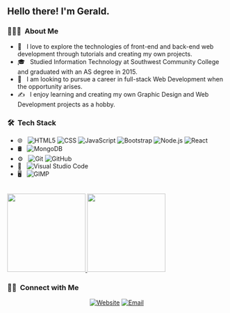 <h2> Hello there! I'm Gerald.</h2>

<h3> 👨🏻‍💻 &nbsp;About Me </h3>

- 🤔 &nbsp; I love to explore the technologies of front-end and back-end web development through tutorials and creating my own projects.
- 🎓 &nbsp; Studied Information Technology at Southwest Community College and graduated with an AS degree in 2015.
- 💼 &nbsp; I am looking to pursue a career in full-stack Web Development when the opportunity arises.
- ✍️ &nbsp; I enjoy learning and creating my own Graphic Design and Web Development projects as a hobby.

<h3> 🛠 &nbsp;Tech Stack</h3>

- 🌐 &nbsp;
  ![HTML5](https://img.shields.io/badge/-HTML5-333333?style=flat&logo=HTML5)
  ![CSS](https://img.shields.io/badge/-CSS-333333?style=flat&logo=CSS3&logoColor=1572B6)
  ![JavaScript](https://img.shields.io/badge/-JavaScript-333333?style=flat&logo=javascript)
  ![Bootstrap](https://img.shields.io/badge/-Bootstrap-333333?style=flat&logo=bootstrap&logoColor=563D7C)
  ![Node.js](https://img.shields.io/badge/-Node.js-333333?style=flat&logo=node.js)
  ![React](https://img.shields.io/badge/-React-333333?style=flat&logo=react)
- 🛢 &nbsp;
  ![MongoDB](https://img.shields.io/badge/-MongoDB-333333?style=flat&logo=mongodb)
- ⚙️ &nbsp;
  ![Git](https://img.shields.io/badge/-Git-333333?style=flat&logo=git)
  ![GitHub](https://img.shields.io/badge/-GitHub-333333?style=flat&logo=github)
- 🔧 &nbsp;
  ![Visual Studio Code](https://img.shields.io/badge/-Visual%20Studio%20Code-333333?style=flat&logo=visual-studio-code&logoColor=007ACC)
- 🖥 &nbsp;
  ![GIMP](https://img.shields.io/badge/-GIMP-333333?style=flat&logo=gimp)

<br/>

<a href="https://github.com/AVS1508">
  <img height="180em" src="https://github-readme-stats.vercel.app/api?username=geraldandrews&theme=buefy&show_icons=true" />
  <img height="180em" src="https://github-readme-stats.vercel.app/api/top-langs/?username=geraldandrews&theme=buefy&layout=compact" />
</a>

<br/>

<h3> 🤝🏻 &nbsp;Connect with Me </h3>

<p align="center">
<a href="https://andrewsmedia.netlify.app/"><img alt="Website" src="https://img.shields.io/badge/Website-www.andrewsmedia.netlify.app-blue?style=flat-square&logo=google-chrome"></a>
<a href="mailto:gerald2399@comcast.net"><img alt="Email" src="https://img.shields.io/badge/Email-gerald2399@comcast.net-blue?style=flat-square&logo=gmail"></a>
</p>

